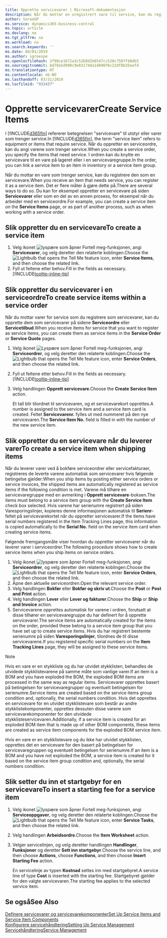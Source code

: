 ```yaml
---
title: Opprette servicevarer | Microsoft-dokumentasjon
description: Når du mottar en uregistrert vare til service, kan du registrere den som en servicevare.
author: SorenGP
ms.service: dynamics365-business-central
ms.topic: article
ms.devlang: na
ms.tgt_pltfrm: na
ms.workload: na
ms.search.keywords: ''
ms.date: 04/01/2019
ms.author: sgroespe
ms.openlocfilehash: 2f98ce1672a3c52b8d2b8547cc520c7507f48db5
ms.sourcegitcommit: bd78a5d990c9e83174da1409076c22df8b35eafd
ms.translationtype: HT
ms.contentlocale: nb-NO
ms.lasthandoff: 03/31/2019
ms.locfileid: "932437"
---
```

# <a name="create-service-items"></a><span data-ttu-id="cf3a3-103">Opprette servicevarer</span><span class="sxs-lookup"><span data-stu-id="cf3a3-103">Create Service Items</span></span>
<span data-ttu-id="cf3a3-104">I [!INCLUDE[d365fin](includes/d365fin_md.md)] refererer betegnelsen "servicevare" til utstyr eller varer som trenger service.</span><span class="sxs-lookup"><span data-stu-id="cf3a3-104">In [!INCLUDE[d365fin](includes/d365fin_md.md)], the term "service item" refers to equipment or items that require service.</span></span> <span data-ttu-id="cf3a3-105">Når du oppretter en serviceordre, kan du angi varene som trenger service.</span><span class="sxs-lookup"><span data-stu-id="cf3a3-105">When you create a service order, you specify the items that need service.</span></span> <span data-ttu-id="cf3a3-106">I ordren kan du knytte en servicevare til en vare på lageret eller i en servicevaregruppe.</span><span class="sxs-lookup"><span data-stu-id="cf3a3-106">In the order, you can link a service item to an item in inventory or a service item group.</span></span>    

<span data-ttu-id="cf3a3-107">Når du mottar en vare som trenger service, kan du registrere den som en servicevare.</span><span class="sxs-lookup"><span data-stu-id="cf3a3-107">When you receive an item that needs service, you can register it as a service item.</span></span> <span data-ttu-id="cf3a3-108">Det er flere måter å gjøre dette på.</span><span class="sxs-lookup"><span data-stu-id="cf3a3-108">There are several ways to do so.</span></span> <span data-ttu-id="cf3a3-109">Du kan for eksempel oppretter en servicevare på siden **Servicevarer** eller som en del av en annen prosess, for eksempel når du arbeider med en serviceordre.</span><span class="sxs-lookup"><span data-stu-id="cf3a3-109">For example, you can create a service item on the **Service Items** page, or as part of another process, such as when working with a service order.</span></span>   

## <a name="to-create-a-service-item"></a><span data-ttu-id="cf3a3-110">Slik oppretter du en servicevare</span><span class="sxs-lookup"><span data-stu-id="cf3a3-110">To create a service item</span></span>  
1. <span data-ttu-id="cf3a3-111">Velg ikonet ![lyspære som åpner Fortell meg-funksjonen](media/ui-search/search_small.png "Fortell hva du vil gjøre"), angi **Servicevarer**, og velg deretter den relaterte koblingen.</span><span class="sxs-lookup"><span data-stu-id="cf3a3-111">Choose the ![Lightbulb that opens the Tell Me feature](media/ui-search/search_small.png "Tell me what you want to do") icon, enter **Service Items**, and then choose the related link.</span></span>
2. <span data-ttu-id="cf3a3-112">Fyll ut feltene etter behov.</span><span class="sxs-lookup"><span data-stu-id="cf3a3-112">Fill in the fields as necessary.</span></span> [!INCLUDE[tooltip-inline-tip](includes/tooltip-inline-tip_md.md)]  

## <a name="to-create-service-items-within-a-service-order"></a><span data-ttu-id="cf3a3-113">Slik oppretter du servicevarer i en serviceordre</span><span class="sxs-lookup"><span data-stu-id="cf3a3-113">To create service items within a service order</span></span>  
<span data-ttu-id="cf3a3-114">Når du mottar varer for service som du registrere som servicevarer, kan du opprette dem som servicevarer på sidene **Serviceordre** eller **Servicetilbud**.</span><span class="sxs-lookup"><span data-stu-id="cf3a3-114">When you receive items for service that you want to register as service items, you can create them as service items in the **Service Order** or **Service Quote** pages.</span></span>  

1. <span data-ttu-id="cf3a3-115">Velg ikonet ![Lyspære som åpner Fortell meg-funksjonen](media/ui-search/search_small.png "Fortell hva du vil gjøre"), angi **Serviceordrer**, og velg deretter den relaterte koblingen.</span><span class="sxs-lookup"><span data-stu-id="cf3a3-115">Choose the ![Lightbulb that opens the Tell Me feature](media/ui-search/search_small.png "Tell me what you want to do") icon, enter **Service Orders**, and then choose the related link.</span></span>  
2. <span data-ttu-id="cf3a3-116">Fyll ut feltene etter behov.</span><span class="sxs-lookup"><span data-stu-id="cf3a3-116">Fill in the fields as necessary.</span></span> [!INCLUDE[tooltip-inline-tip](includes/tooltip-inline-tip_md.md)]  
3. <span data-ttu-id="cf3a3-117">Velg handlingen **Opprett servicevare**.</span><span class="sxs-lookup"><span data-stu-id="cf3a3-117">Choose the **Create Service Item** action.</span></span>  

    <span data-ttu-id="cf3a3-118">Et tall blir tilordnet til servicevaren, og et servicevarekort opprettes.</span><span class="sxs-lookup"><span data-stu-id="cf3a3-118">A number is assigned to the service item and a service item card is created.</span></span> <span data-ttu-id="cf3a3-119">Feltet **Servicevarenr.** fylles ut med nummeret på den nye servicevaren.</span><span class="sxs-lookup"><span data-stu-id="cf3a3-119">The **Service Item No.** field is filled in with the number of the new service item.</span></span>

## <a name="to-create-a-service-item-when-shipping-items"></a><span data-ttu-id="cf3a3-120">Slik oppretter du en servicevare når du leverer varer</span><span class="sxs-lookup"><span data-stu-id="cf3a3-120">To create a service item when shipping items</span></span>  
<span data-ttu-id="cf3a3-121">Når du leverer varer ved å bokføre serviceordrer eller servicefakturaer, registreres de leverte varene automatisk som servicevarer hvis følgende betingelse gjelder:</span><span class="sxs-lookup"><span data-stu-id="cf3a3-121">When you ship items by posting either service orders or service invoices, the shipped items are automatically registered as service items if the following condition is met.</span></span> <span data-ttu-id="cf3a3-122">Varene må tilhøre en servicevaregruppe med en avmerking i **Opprett servicevare**-boksen.</span><span class="sxs-lookup"><span data-stu-id="cf3a3-122">The items must belong to a service item group with the **Create Service Item** check box selected.</span></span> <span data-ttu-id="cf3a3-123">Hvis varene har serienumre registrert på siden Varesporingslinjer, kopieres denne informasjonen automatisk til **Serienr**-feltet på servicevarekortet når du oppretter servicevarer.</span><span class="sxs-lookup"><span data-stu-id="cf3a3-123">If the items have serial numbers registered in the Item Tracking Lines page, this information is copied automatically to the **Serial No.** field on the service item card when creating service items.</span></span>  

<span data-ttu-id="cf3a3-124">Følgende fremgangsmåte viser hvordan du oppretter servicevarer når du leverer varer i serviceordrer.</span><span class="sxs-lookup"><span data-stu-id="cf3a3-124">The following procedure shows how to create service items when you ship items on service orders.</span></span>  

1. <span data-ttu-id="cf3a3-125">Velg ikonet ![lyspære som åpner Fortell meg-funksjonen](media/ui-search/search_small.png "Fortell hva du vil gjøre"), angi **Serviceordrer**, og velg deretter den relaterte koblingen.</span><span class="sxs-lookup"><span data-stu-id="cf3a3-125">Choose the ![Lightbulb that opens the Tell Me feature](media/ui-search/search_small.png "Tell me what you want to do") icon, enter **Service Orders**, and then choose the related link.</span></span>  
2. <span data-ttu-id="cf3a3-126">Åpne den aktuelle serviceordren.</span><span class="sxs-lookup"><span data-stu-id="cf3a3-126">Open the relevant service order.</span></span>  
3. <span data-ttu-id="cf3a3-127">Velg handlingen **Bokfør** eller **Bokfør og skriv ut**.</span><span class="sxs-lookup"><span data-stu-id="cf3a3-127">Choose the **Post** or **Post and Print** action.</span></span>  
4. <span data-ttu-id="cf3a3-128">Velg handlingen **Lever** eller **Lever og fakturer**.</span><span class="sxs-lookup"><span data-stu-id="cf3a3-128">Choose the **Ship** or **Ship and Invoice** action.</span></span>  
5. <span data-ttu-id="cf3a3-129">Servicevarene opprettes automatisk for varene i ordren, forutsatt at disse tilhører en servicevaregruppe du har definert for å opprette servicevarer.</span><span class="sxs-lookup"><span data-stu-id="cf3a3-129">The service items are automatically created for the items on the order, provided these belong to a service item group that you have set up to create service items.</span></span> <span data-ttu-id="cf3a3-130">Hvis du har registrert bestemte serienumre på siden **Varesporingslinjer**, tilordnes de til disse servicevarene.</span><span class="sxs-lookup"><span data-stu-id="cf3a3-130">If you registered specific serial numbers on the **Item Tracking Lines** page, they will be assigned to these service items.</span></span>  

> [!NOTE]  
>  <span data-ttu-id="cf3a3-131">Hvis en vare er en stykkliste og du har utvidet stykklisten, behandles de utvidede stykklistevarene på samme måte som vanlige varer.</span><span class="sxs-lookup"><span data-stu-id="cf3a3-131">If an item is a BOM and you have exploded the BOM, the exploded BOM items are processed in the same way as regular items.</span></span> <span data-ttu-id="cf3a3-132">Servicevarer opprettes basert på betingelsen for servicevaregrupper og eventuelt betingelsen for serienumre.</span><span class="sxs-lookup"><span data-stu-id="cf3a3-132">Service items are created based on the service items group condition and, optionally, the serial numbers condition.</span></span> <span data-ttu-id="cf3a3-133">Hvis det opprettes en servicevare for en utvidet stykklistevare som består av andre stykklistekomponenter, opprettes dessuten disse varene som servicevarekomponenter for den utvidede stykklisteservicevaren.</span><span class="sxs-lookup"><span data-stu-id="cf3a3-133">Additionally, if a service item is created for an exploded BOM item that is made up of other BOM components, these items are created as service item components for the exploded BOM service item.</span></span>  
>   
>  <span data-ttu-id="cf3a3-134">Hvis en vare er en stykklistevare og du ikke har utvidet stykklisten, opprettes det en servicevare for den basert på betingelsen for servicevaregruppen og eventuelt betingelsen for serienumre.</span><span class="sxs-lookup"><span data-stu-id="cf3a3-134">If an item is a BOM and you have not exploded the BOM, a service item is created for it based on the service item group condition and, optionally, the serial numbers condition.</span></span>  

## <a name="to-insert-a-starting-fee-for-a-service-item"></a><span data-ttu-id="cf3a3-135">Slik setter du inn et startgebyr for en servicevare</span><span class="sxs-lookup"><span data-stu-id="cf3a3-135">To insert a starting fee for a service item</span></span>
1. <span data-ttu-id="cf3a3-136">Velg ikonet ![lyspære som åpner Fortell meg-funksjonen](media/ui-search/search_small.png "Fortell hva du vil gjøre"), angi **Serviceoppgaver**, og velg deretter den relaterte koblingen.</span><span class="sxs-lookup"><span data-stu-id="cf3a3-136">Choose the ![Lightbulb that opens the Tell Me feature](media/ui-search/search_small.png "Tell me what you want to do") icon, enter **Service Tasks**, and then choose the related link.</span></span>
2. <span data-ttu-id="cf3a3-137">Velg handlingen **Arbeidsordre**.</span><span class="sxs-lookup"><span data-stu-id="cf3a3-137">Choose the **Item Worksheet** action.</span></span>
3. <span data-ttu-id="cf3a3-138">Velger servicelinjen, og velg deretter handlingen **Handlinger**, **Funksjoner** og deretter **Sett inn startgebyr**.</span><span class="sxs-lookup"><span data-stu-id="cf3a3-138">Choose the service line, and then choose **Actions**, choose **Functions**, and then choose **Insert Starting Fee** action.</span></span>  

    <span data-ttu-id="cf3a3-139">En servicelinje av typen **Kostnad** settes inn med startgebyret.</span><span class="sxs-lookup"><span data-stu-id="cf3a3-139">A service line of type **Cost** is inserted with the starting fee.</span></span> <span data-ttu-id="cf3a3-140">Startgebyret gjelder for den valgte servicevaren.</span><span class="sxs-lookup"><span data-stu-id="cf3a3-140">The starting fee applies to the selected service item.</span></span>

## <a name="see-also"></a><span data-ttu-id="cf3a3-141">Se også</span><span class="sxs-lookup"><span data-stu-id="cf3a3-141">See Also</span></span>  
[<span data-ttu-id="cf3a3-142">Definere servicevarer og servicevarekomponenter</span><span class="sxs-lookup"><span data-stu-id="cf3a3-142">Set Up Service Items and Service Item Components</span></span>](service-how-setup-service-items.md)  
[<span data-ttu-id="cf3a3-143">Konfigurere servicehåndtering</span><span class="sxs-lookup"><span data-stu-id="cf3a3-143">Setting Up Service Management</span></span>](service-setup-service.md)  
[<span data-ttu-id="cf3a3-144">Servicehåndtering</span><span class="sxs-lookup"><span data-stu-id="cf3a3-144">Service Management</span></span>](service-service.md)  
